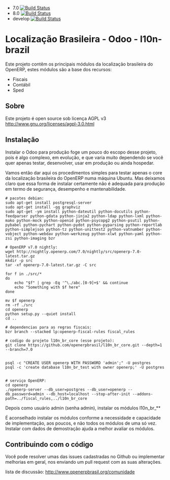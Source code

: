  * 7.0 [![Build Status](https://travis-ci.org/odoobrasil/l10n-brazil.png?branch=7.0)](https://travis-ci.org/odoobrasil/l10n-brazil)
 * 8.0 [![Build Status](https://travis-ci.org/odoobrasil/l10n-brazil.png?branch=8.0)](https://travis-ci.org/odoobrasil/l10n-brazil)
 * develop [![Build Status](https://travis-ci.org/odoobrasil/l10n-brazil.png?branch=develop)](https://travis-ci.org/odoobrasil/l10n-brazil)

Localização Brasileira - Odoo - l10n-brazil
============================================

Este projeto contêm os principais módulos da localização brasileira do OpenERP, estes módulos são a base dos recursos:

* Fiscais
* Contábil
* Sped

Sobre
-----

Este projeto é open source sob licença AGPL v3 http://www.gnu.org/licenses/agpl-3.0.html

Instalação
----------

Instalar o Odoo para produção foge um pouco do escopo desse projeto, pois é algo complexo, em evolução, e que varia muito dependendo se você quer apenas testar, desenvolver, usar em produção ou ainda hospedar.

Vamos então dar aqui os procedimentos simples para testar apenas o core da localização brasileira do OpenERP numa máquina Ubuntu. Mas deixamos claro que essa forma de instalar certamente não é adequada para produção em termo de segurança, desempenho e mantenabilidade.

```
# pacotes debian:
sudo apt-get install postgresql-server
sudo apt-get install -qq graphviz
sudo apt-get -ym install python-dateutil python-docutils python-feedparser python-gdata python-jinja2 python-ldap python-lxml python-mako python-mock python-openid python-psycopg2 python-psutil python-pybabel python-pychart python-pydot python-pyparsing python-reportlab python-simplejson python-tz python-unittest2 python-vatnumber python-vobject python-webdav python-werkzeug python-xlwt python-yaml python-zsi python-imaging bzr

# OpenERP v7.0 nightly:
wget http://nightly.openerp.com/7.0/nightly/src/openerp-7.0-latest.tar.gz
mkdir -p src
tar -xf openerp-7.0-latest.tar.gz -C src

for f in ./src/*
do
    echo "$f" | grep -Eq '^\./abc.[0-9]+$' && continue
    echo "Something with $f here"
done

mv $f openerp
rm -rf ./src
cd openerp
python setup.py --quiet install
cd ..

# dependencias para as regras fiscais:
bzr branch --stacked lp:openerp-fiscal-rules fiscal_rules

# codigo do projeto l10n_br_core (esse projeto):
git clone https://github.com/openerpbrasil/l10n_br_core.git --depth=1 --branch=7.0


psql -c "CREATE USER openerp WITH PASSWORD 'admin';" -U postgres
psql -c 'create database l10n_br_test with owner openerp;' -U postgres


# serviço OpenERP:
cd openerp
./openerp-server --db_user=postgres --db_user=openerp --db_password=admin --db_host=localhost --stop-after-init --addons-path=../fiscal_rules,../l10n_br_core
```

Depois como usuário admin (senha admin), instalar os módulos l10n_br_**

É aconselhado instalar os módulos conforme a necessidade e capacidade de implementação, aos poucos, e não todos os módulos de uma só vez. Instalar com dados de demostração ajuda a melhor avaliar os módulos.

Contribuindo com o código
-----------------------

Você pode resolver umas das issues cadastradas no Github ou implementar melhorias em geral, nos enviando um pull request com as suas alterações.

lista de discussão: http://www.openerpbrasil.org/comunidade
